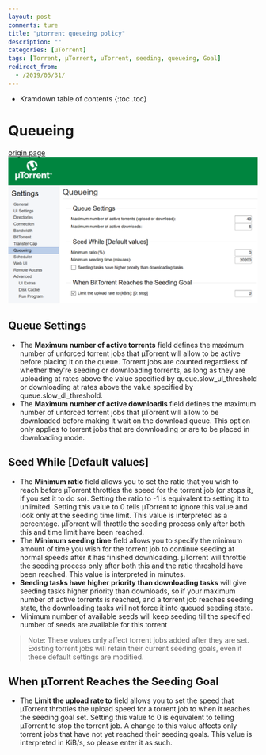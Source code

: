 ```yaml
---
layout: post
comments: ture
title: "µtorrent queueing policy"
description: ""
categories: [µTorrent]
tags: [Torrent, µTorrent, uTorrent, seeding, queueing, Goal]
redirect_from:
  - /2019/05/31/
---
```


* Kramdown table of contents
{:toc .toc}

# Queueing
[origin page](https://www.netcheif.com/Articles/uTorrent/html/AppendixA_02_08.html#Seeding_Goal.Minimum_seeding_time)
![](https://raw.githubusercontent.com/Reevid/blog_software/master/_posts/utorrent-preference-queueing-page.PNG)

## Queue Settings

* The **Maximum number of active torrents** field defines the maximum number of unforced torrent jobs that µTorrent will allow to be active before placing it on the queue. Torrent jobs are counted regardless of whether they're seeding or downloading torrents, as long as they are uploading at rates above the value specified by queue.slow_ul_threshold or downloading at rates above the value specified by queue.slow_dl_threshold.
* The **Maximum number of active downloadls** field defines the maximum number of unforced torrent jobs that µTorrent will allow to be downloaded before making it wait on the download queue. This option only applies to torrent jobs that are downloading or are to be placed in downloading mode.

## Seed While [Default values]

* The **Minimum ratio** field allows you to set the ratio that you wish to reach before µTorrent throttles the speed for the torrent job (or stops it, if you set it to do so). Setting the ratio to -1 is equivalent to setting it to unlimited. Setting this value to 0 tells µTorrent to ignore this value and look only at the seeding time limit. This value is interpreted as a percentage. µTorrent will throttle the seeding process only after both this and time limit have been reached.
* The **Minimum seeding time** field allows you to specify the minimum amount of time you wish for the torrent job to continue seeding at normal speeds after it has finished downloading. µTorrent will throttle the seeding process only after both this and the ratio threshold have been reached. This value is interpreted in minutes.
* **Seeding tasks have higher priority than downloading tasks** will give seeding tasks higher priority than downloads, so if your maximum number of active torrents is reached, and a torrent job reaches seeding state, the downloading tasks will not force it into queued seeding state.
* Minimum number of available seeds  will keep seeding till the specified number of seeds are available for this torrent

> Note: These values only affect torrent jobs added after they are set. Existing torrent jobs will retain their current seeding goals, even if these default settings are modified.

## When µTorrent Reaches the Seeding Goal

* The **Limit the upload rate to** field allows you to set the speed that µTorrent throttles the upload speed for a torrent job to when it reaches the seeding goal set. Setting this value to 0 is equivalent to telling µTorrent to stop the torrent job. A change to this value affects only torrent jobs that have not yet reached their seeding goals. This value is interpreted in KiB/s, so please enter it as such.